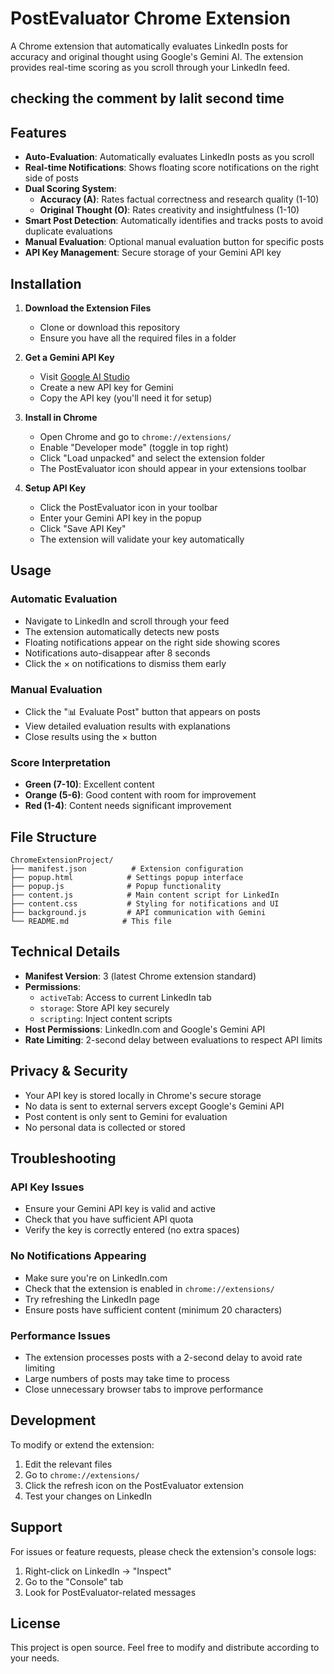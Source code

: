 # PostEvaluator Chrome Extension

A Chrome extension that automatically evaluates LinkedIn posts for accuracy and original thought using Google's Gemini AI. The extension provides real-time scoring as you scroll through your LinkedIn feed.
## checking the comment by lalit second time

## Features

- **Auto-Evaluation**: Automatically evaluates LinkedIn posts as you scroll
- **Real-time Notifications**: Shows floating score notifications on the right side of posts
- **Dual Scoring System**: 
  - **Accuracy (A)**: Rates factual correctness and research quality (1-10)
  - **Original Thought (O)**: Rates creativity and insightfulness (1-10)
- **Smart Post Detection**: Automatically identifies and tracks posts to avoid duplicate evaluations
- **Manual Evaluation**: Optional manual evaluation button for specific posts
- **API Key Management**: Secure storage of your Gemini API key

## Installation

1. **Download the Extension Files**
   - Clone or download this repository
   - Ensure you have all the required files in a folder

2. **Get a Gemini API Key**
   - Visit [Google AI Studio](https://makersuite.google.com/app/apikey)
   - Create a new API key for Gemini
   - Copy the API key (you'll need it for setup)

3. **Install in Chrome**
   - Open Chrome and go to `chrome://extensions/`
   - Enable "Developer mode" (toggle in top right)
   - Click "Load unpacked" and select the extension folder
   - The PostEvaluator icon should appear in your extensions toolbar

4. **Setup API Key**
   - Click the PostEvaluator icon in your toolbar
   - Enter your Gemini API key in the popup
   - Click "Save API Key"
   - The extension will validate your key automatically

## Usage

### Automatic Evaluation
- Navigate to LinkedIn and scroll through your feed
- The extension automatically detects new posts
- Floating notifications appear on the right side showing scores
- Notifications auto-disappear after 8 seconds
- Click the × on notifications to dismiss them early

### Manual Evaluation
- Click the "📊 Evaluate Post" button that appears on posts
- View detailed evaluation results with explanations
- Close results using the × button

### Score Interpretation
- **Green (7-10)**: Excellent content
- **Orange (5-6)**: Good content with room for improvement  
- **Red (1-4)**: Content needs significant improvement

## File Structure

```
ChromeExtensionProject/
├── manifest.json          # Extension configuration
├── popup.html            # Settings popup interface
├── popup.js              # Popup functionality
├── content.js            # Main content script for LinkedIn
├── content.css           # Styling for notifications and UI
├── background.js         # API communication with Gemini
└── README.md            # This file
```

## Technical Details

- **Manifest Version**: 3 (latest Chrome extension standard)
- **Permissions**: 
  - `activeTab`: Access to current LinkedIn tab
  - `storage`: Store API key securely
  - `scripting`: Inject content scripts
- **Host Permissions**: LinkedIn.com and Google's Gemini API
- **Rate Limiting**: 2-second delay between evaluations to respect API limits

## Privacy & Security

- Your API key is stored locally in Chrome's secure storage
- No data is sent to external servers except Google's Gemini API
- Post content is only sent to Gemini for evaluation
- No personal data is collected or stored

## Troubleshooting

### API Key Issues
- Ensure your Gemini API key is valid and active
- Check that you have sufficient API quota
- Verify the key is correctly entered (no extra spaces)

### No Notifications Appearing
- Make sure you're on LinkedIn.com
- Check that the extension is enabled in `chrome://extensions/`
- Try refreshing the LinkedIn page
- Ensure posts have sufficient content (minimum 20 characters)

### Performance Issues
- The extension processes posts with a 2-second delay to avoid rate limiting
- Large numbers of posts may take time to process
- Close unnecessary browser tabs to improve performance

## Development

To modify or extend the extension:

1. Edit the relevant files
2. Go to `chrome://extensions/`
3. Click the refresh icon on the PostEvaluator extension
4. Test your changes on LinkedIn

## Support

For issues or feature requests, please check the extension's console logs:
1. Right-click on LinkedIn → "Inspect"
2. Go to the "Console" tab
3. Look for PostEvaluator-related messages

## License

This project is open source. Feel free to modify and distribute according to your needs.
